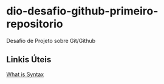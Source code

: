 # dio-desafio-github-primeiro-repositorio
Desafio de Projeto sobre Git/Github

## Linkis Úteis
[What is Syntax](https://woz-u.com/blog/what-is-syntax-in-computer-programming/#:~:text=What%20Is%20Basic%20Syntax%3F,make%20up%20its%20basic%20syntax.
)
